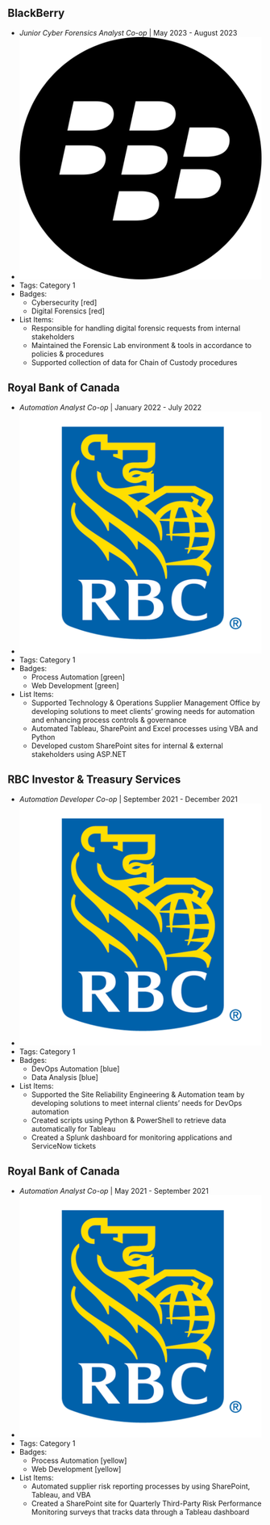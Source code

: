 ## BlackBerry
- *Junior Cyber Forensics Analyst Co-op* | May 2023 - August 2023
- ![logo512](../assets/blackberry.png)
- Tags: Category 1
- Badges:
  - Cybersecurity [red]
  - Digital Forensics [red]
- List Items:
  - Responsible for handling digital forensic requests from internal stakeholders
  - Maintained the Forensic Lab environment & tools in accordance to policies & procedures
  - Supported collection of data for Chain of Custody procedures

## Royal Bank of Canada
- *Automation Analyst Co-op* | January 2022 - July 2022
- ![logo512](../assets/rbc.png)
- Tags: Category 1
- Badges:
  - Process Automation [green]
  - Web Development [green]
- List Items:
  - Supported Technology & Operations Supplier Management Office by developing solutions to meet clients’ growing needs for automation and enhancing process controls & governance
  - Automated Tableau, SharePoint and Excel processes using VBA and Python
  - Developed custom SharePoint sites for internal & external stakeholders using ASP.NET

## RBC Investor & Treasury Services
- *Automation Developer Co-op* | September 2021 - December 2021
- ![logo512](../assets/rbc.png)
- Tags: Category 1
- Badges:
  - DevOps Automation [blue]
  - Data Analysis [blue]
- List Items:
  - Supported the Site Reliability Engineering & Automation team by developing solutions to meet internal clients’ needs for DevOps automation
  - Created scripts using Python & PowerShell to retrieve data automatically for Tableau
  - Created a Splunk dashboard for monitoring applications and ServiceNow tickets

## Royal Bank of Canada
- *Automation Analyst Co-op* | May 2021 - September 2021
- ![logo512](../assets/rbc.png)
- Tags: Category 1
- Badges:
  - Process Automation [yellow]
  - Web Development [yellow]
- List Items:
  - Automated supplier risk reporting processes by using SharePoint, Tableau, and VBA
  - Created a SharePoint site for Quarterly Third-Party Risk Performance Monitoring surveys that tracks data through a Tableau dashboard